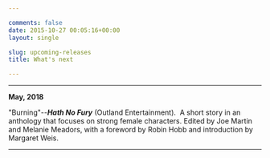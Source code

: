```yaml
---

comments: false
date: 2015-10-27 00:05:16+00:00
layout: single

slug: upcoming-releases
title: What's next

---
```


* * *

**May, 2018**

"Burning"--**_Hath No Fury_** (Outland Entertainment).  A short story in an anthology that focuses on strong female characters. Edited by Joe Martin and Melanie Meadors, with a foreword by Robin Hobb and introduction by Margaret Weis.

* * *




